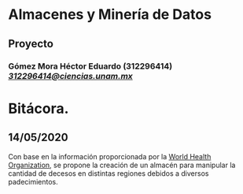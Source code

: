 # Almacenes y Minería de Datos
## Proyecto
### Gómez Mora Héctor Eduardo (312296414) *312296414@ciencias.unam.mx*

# Bitácora.

## 14/05/2020
Con base en la información proporcionada por la [World Health Organization](https://www.who.int/healthinfo/global_burden_disease/estimates/en/), se propone la creación de un almacén para manipular la cantidad de decesos en distintas regiones debidos a diversos padecimientos.

##
